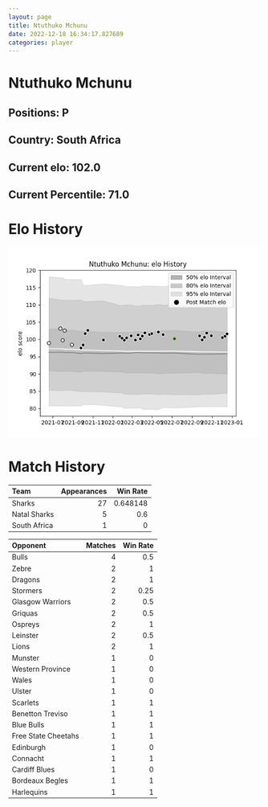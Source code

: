 ```yaml
---  
layout: page  
title: Ntuthuko Mchunu  
date: 2022-12-18 16:34:17.827689  
categories: player  
---
```

# Ntuthuko Mchunu

## Positions: P

## Country: South Africa

## Current elo: 102.0

## Current Percentile: 71.0

# Elo History


![elo history](history_NtuthukoMchunu.png)
# Match History


| Team         |   Appearances |   Win Rate |
|:-------------|--------------:|-----------:|
| Sharks       |            27 |   0.648148 |
| Natal Sharks |             5 |   0.6      |
| South Africa |             1 |   0        |

| Opponent            |   Matches |   Win Rate |
|:--------------------|----------:|-----------:|
| Bulls               |         4 |       0.5  |
| Zebre               |         2 |       1    |
| Dragons             |         2 |       1    |
| Stormers            |         2 |       0.25 |
| Glasgow Warriors    |         2 |       0.5  |
| Griquas             |         2 |       0.5  |
| Ospreys             |         2 |       1    |
| Leinster            |         2 |       0.5  |
| Lions               |         2 |       1    |
| Munster             |         1 |       0    |
| Western Province    |         1 |       0    |
| Wales               |         1 |       0    |
| Ulster              |         1 |       0    |
| Scarlets            |         1 |       1    |
| Benetton Treviso    |         1 |       1    |
| Blue Bulls          |         1 |       1    |
| Free State Cheetahs |         1 |       1    |
| Edinburgh           |         1 |       0    |
| Connacht            |         1 |       1    |
| Cardiff Blues       |         1 |       0    |
| Bordeaux Begles     |         1 |       1    |
| Harlequins          |         1 |       1    |